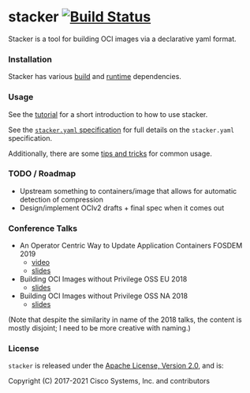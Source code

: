 # stacker [![Build Status](https://github.com/anuvu/stacker/workflows/ci/badge.svg?branch=master)](https://github.com/anuvu/stacker/actions)

Stacker is a tool for building OCI images via a declarative yaml format.

### Installation

Stacker has various [build](doc/install.md) and [runtime](doc/running.md)
dependencies.

### Usage

See the [tutorial](doc/tutorial.md) for a short introduction to how to use stacker.

See the [`stacker.yaml` specification](doc/stacker_yaml.md) for full details on
the `stacker.yaml` specification.

Additionally, there are some [tips and tricks](doc/tricks.md) for common usage.

### TODO / Roadmap

* Upstream something to containers/image that allows for automatic detection
  of compression
* Design/implement OCIv2 drafts + final spec when it comes out

### Conference Talks

* An Operator Centric Way to Update Application Containers FOSDEM 2019
    * [video](https://archive.fosdem.org/2019/schedule/event/containers_atomfs/)
    * [slides](doc/talks/FOSDEM_2019.pdf)
* Building OCI Images without Privilege OSS EU 2018
    * [slides](doc/talks/OSS_EU_2018.pdf)
* Building OCI Images without Privilege OSS NA 2018
    * [slides](doc/talks/OSS_NA_2018.pdf)

(Note that despite the similarity in name of the 2018 talks, the content is
mostly disjoint; I need to be more creative with naming.)

### License

`stacker` is released under the [Apache License, Version 2.0](LICENSE), and is:

Copyright (C) 2017-2021 Cisco Systems, Inc. and contributors
